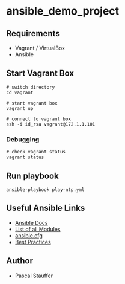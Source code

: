 # ansible_demo_project

## Requirements
* Vagrant / VirtualBox
* Ansible

## Start Vagrant Box

```
# switch directory
cd vagrant

# start vagrant box
vagrant up

# connect to vagrant box
ssh -i id_rsa vagrant@172.1.1.101
```

### Debugging

```
# check vagrant status
vagrant status
```


## Run playbook

```
ansible-playbook play-ntp.yml
```


## Useful Ansible Links
* [Ansible Docs](http://docs.ansible.com/ansible/intro.html)
* [List of all Modules](http://docs.ansible.com/ansible/list_of_all_modules.html)
* [ansible.cfg](https://raw.githubusercontent.com/ansible/ansible/devel/examples/ansible.cfg)
* [Best Practices](http://docs.ansible.com/ansible/playbooks_best_practices.html)


## Author

* Pascal Stauffer
